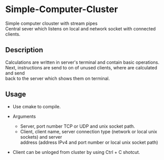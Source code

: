 # Simple-Computer-Cluster

Simple computer clouster with stream pipes                                      
Central sever which listens on local and network socket with connected clients.                 
                                                                                
## Description                                                                   
Calculations are written in server's terminal and contain basic operations.     
Next, instructions are send to on of unused clients, where are calculated and send     
back to the server which shows them on terminal.

## Usage
* Use cmake to compile.

* Arguments                                                                     
  * Server, port number TCP or UDP and unix socket path.                                    
  * Client, client name, server connection type (network or local unix sockets) and server  
address (address IPv4 and port number or local unix socket path)                
                                                                                
* Client can be unloged from cluster by using Ctrl + C shotcut.              
                                                                   
